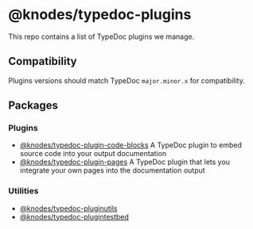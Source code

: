 # @knodes/typedoc-plugins

This repo contains a list of TypeDoc plugins we manage.

## Compatibility

Plugins versions should match TypeDoc `major.minor.x` for compatibility.

## Packages

### Plugins

* [@knodes/typedoc-plugin-code-blocks](./packages/plugin-code-blocks/)
  A TypeDoc plugin to embed source code into your output documentation
* [@knodes/typedoc-plugin-pages](./packages/plugin-pages/)
  A TypeDoc plugin that lets you integrate your own pages into the documentation output

### Utilities

* [@knodes/typedoc-pluginutils](./packages/pluginutils/)
* [@knodes/typedoc-plugintestbed](./packages/plugintestbed/)